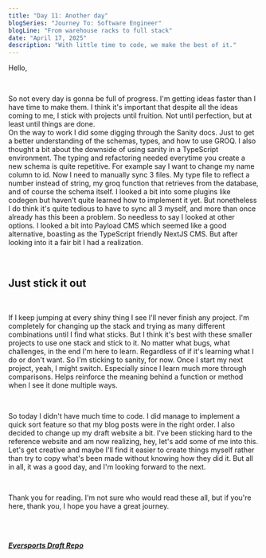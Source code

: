 ```yaml
---
title: "Day 11: Another day"
blogSeries: "Journey To: Software Engineer"
blogLine: "From warehouse racks to full stack"
date: "April 17, 2025"
description: "With little time to code, we make the best of it."
---
```


Hello,

<br>

So not every day is gonna be full of progress. I'm getting ideas faster than I have time to make them. I think it's important that despite all the ideas coming to me, I stick with projects until fruition. Not until perfection, but at least until things are done.  
On the way to work I did some digging through the Sanity docs. Just to get a better understanding of the schemas, types, and how to use GROQ. I also thought a bit about the downside of using sanity in a TypeScript environment. The typing and refactoring needed everytime you create a new schema is quite repetitive. For example say I want to change my name column to id. Now I need to manually sync 3 files. My type file to reflect a number instead of string, my groq function that retrieves from the database, and of course the schema itself. I looked a bit into some plugins like codegen but haven't quite learned how to implement it yet. But nonetheless I do think it's quite tedious to have to sync all 3 myself, and more than once already has this been a problem. So needless to say I looked at other options. I looked a bit into Payload CMS which seemed like a good alternative, boasting as the TypeScript friendly NextJS CMS. But after looking into it a fair bit I had a realization.

<br>

## Just stick it out

<br>

If I keep jumping at every shiny thing I see I'll never finish any project. I'm completely for changing up the stack and trying as many different combinations until I find what sticks. But I think it's best with these smaller projects to use one stack and stick to it. No matter what bugs, what challenges, in the end I'm here to learn. Regardless of if it's learning what I do or don't want. So I'm sticking to sanity, for now. Once I start my next project, yeah, I might switch. Especially since I learn much more through comparisons. Helps reinforce the meaning behind a function or method when I see it done multiple ways.

<br>

So today I didn't have much time to code. I did manage to implement a quick sort feature so that my blog posts were in the right order. I also decided to change up my draft website a bit. I've been sticking hard to the reference website and am now realizing, hey, let's add some of me into this. Let's get creative and maybe I'll find it easier to create things myself rather than try to copy what's been made without knowing how they did it. But all in all, it was a good day, and I'm looking forward to the next.

<br>

Thank you for reading. I'm not sure who would read these all, but if you're here, thank you, I hope you have a great journey.

<br>
<br>

**_[Eversports Draft Repo](https://github.com/scottyjoppy/eversports-draft)_**
